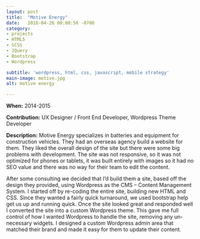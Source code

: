 ```yaml
---
layout: post
title:  "Motive Energy"
date:   2016-04-26 00:00:56 -0700
category:
- projects
- HTML5
- SCSS
- JQuery
- Bootstrap
- Wordpress

subtitle: 'wordpress, html, css, javascript, mobile strategy'
main-image: motive.jpg
alt: motive energy

---
```


**When:** 2014-2015

**Contribution:** UX Designer / Front End Developer, Wordpress Theme Developer

**Description:** Motive Energy specializes in batteries and equipment for construction vehicles.  They had an overseas agency build a website for them.  They liked the overall design of the site but there were some big problems with development.  The site was not responsive, so it was not optimized for phones or tablets, it was built entirely with images so it had no SEO value and there was no way for their team to edit the content.

After some consulting we decided that I’d build them a site, based off the design they provided, using Wordpress as the CMS – Content Management System.  I started off by re-coding the entire site, building new HTML and CSS.  Since they wanted a fairly quick turnaround, we used bootstrap help get us up and running quick.  Once the site looked great and responded well I converted the site into a custom Wordpress theme.  This gave me full control of how I wanted Wordpress to handle the site, removing any un-necessary widgets.  I designed a custom Wordpress admin area that matched their brand and made it easy for them to update their content.
